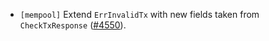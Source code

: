 - `[mempool]` Extend `ErrInvalidTx` with new fields taken from `CheckTxResponse`
  ([\#4550](https://github.com/depinnetwork/por-consensus/pull/4550)).
